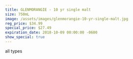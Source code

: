 ```yaml
---
title: GLENMORANGIE - 10 yr single malt
size: 750mL
image: /assets/images/glenmorangie-10-yr-single-malt.jpg
reg_price: $34.99
special_price: $27.49
expiration_date: 2018-10-09 00:00:00 -0600
show_special: true
---
```


all types